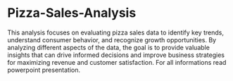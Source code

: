 # Pizza-Sales-Analysis
This analysis focuses on evaluating pizza sales data to identify key trends, understand consumer behavior, and recognize growth opportunities. By analyzing different aspects of the data, the goal is to provide valuable insights that can drive informed decisions and improve business strategies for maximizing revenue and customer satisfaction.
For all informations read powerpoint presentation.
